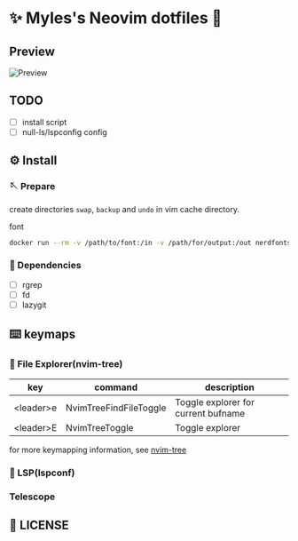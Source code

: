 # ✨ Myles's Neovim dotfiles 🎉

## Preview

![Preview](https://user-images.githubusercontent.com/54089360/192091452-22f0c996-637d-4b36-b99f-2a2b797ddbd2.png)

## TODO

- [ ] install script
- [ ] null-ls/lspconfig config

## ⚙️ Install

### 🪡 Prepare

create directories `swap`, `backup` and `undo` in vim cache directory.

font

```bash
docker run --rm -v /path/to/font:/in -v /path/for/output:/out nerdfonts/patcher --careful --complete --progressbars
```

### 🔗 Dependencies

- [ ] rgrep
- [ ] fd
- [ ] lazygit

## ⌨️  keymaps

### 📁 File Explorer(nvim-tree)

| key         | command                | description                         |
|-------------|------------------------|-------------------------------------|
| \<leader\>e | NvimTreeFindFileToggle | Toggle explorer for current bufname |
| \<leader\>E | NvimTreeToggle         | Toggle explorer                     |

for more keymapping information, see [nvim-tree](https://github.com/kyazdani42/nvim-tree.lua#defaults)

### 🚀 LSP(lspconf)

### Telescope

## 🔑 LICENSE
